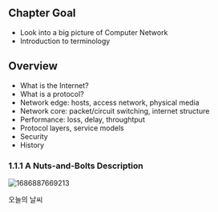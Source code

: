 ## Chapter Goal

- Look into a big picture of Computer Network
- Introduction to terminology

## Overview

- What is the Internet?
- What is a protocol?
- Network edge: hosts, access network, physical media
- Network core: packet/circuit switching, internet structure
- Performance: loss, delay, throughtput
- Protocol layers, service models
- Security
- History

### 1.1.1 A Nuts-and-Bolts Description

![1686887669213](image/1.1인터넷이란무엇인가?/1686887669213.png)

오늘의 날씨

